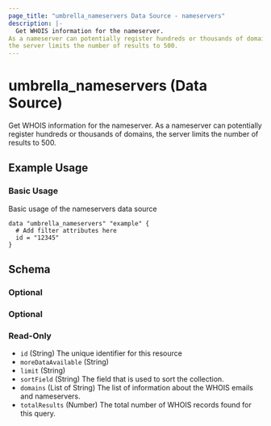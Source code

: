 ```yaml
---
page_title: "umbrella_nameservers Data Source - nameservers"
description: |-
  Get WHOIS information for the nameserver.
As a nameserver can potentially register hundreds or thousands of domains,
the server limits the number of results to 500.
---
```


# umbrella_nameservers (Data Source)

Get WHOIS information for the nameserver.
As a nameserver can potentially register hundreds or thousands of domains,
the server limits the number of results to 500.

## Example Usage


### Basic Usage

Basic usage of the nameservers data source

```hcl
data "umbrella_nameservers" "example" {
  # Add filter attributes here
  id = "12345"
}
```



## Schema

### Optional



### Optional



### Read-Only

- `id` (String) The unique identifier for this resource
- `moreDataAvailable` (String) 
- `limit` (String) 
- `sortField` (String) The field that is used to sort the collection.
- `domains` (List of String) The list of information about the WHOIS emails and nameservers.
- `totalResults` (Number) The total number of WHOIS records found for this query.



